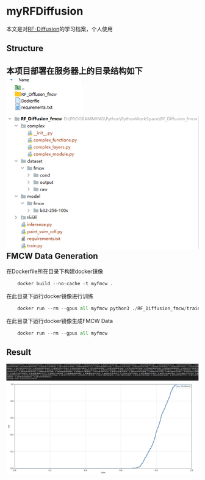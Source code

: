 **myRFDiffusion**
===================================
本文是对[RF-Diffusion](https://github.com/mobicom24/RF-Diffusion)的学习档案，个人使用

**Structure**
-------------
本项目部署在服务器上的目录结构如下
![image](https://github.com/HIT-CY/myRFDiffusion/blob/master/img/structure1.png)<br>
![image](https://github.com/HIT-CY/myRFDiffusion/blob/master/img/structure2.png)<br>
**FMCW Data Generation**
-----------
在Dockerfile所在目录下构建docker镜像<br>
```python
    docker build --no-cache -t myfmcw .
```
在此目录下运行docker镜像进行训练<br>
```python
    docker run --rm --gpus all myfmcw python3 ./RF_Diffusion_fmcw/train.py --task_id 1
```
在此目录下运行docker镜像生成FMCW Data<br>
```python
    docker run --rm --gpus all myfmcw
```
**Result**
----------
![image](https://github.com/HIT-CY/myRFDiffusion/blob/master/img/result1.png)<br>
![image](https://github.com/HIT-CY/myRFDiffusion/blob/master/img/result2.png)<br>




